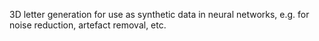 3D letter generation for use as synthetic data in neural networks, e.g. for noise reduction, artefact removal, etc. 